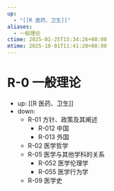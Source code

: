 ```yaml
---
up:
  - "[[R 医药、卫生]]"
aliases:
  - 一般理论
ctime: 2025-01-25T15:34:26+08:00
mtime: 2025-10-01T11:41:20+08:00
---
```


# R-0 一般理论

- up: [[R 医药、卫生]]
- down:
	- R-01 方针、政策及其阐述
		- R-012 中国
		- R-013 外国
	- R-02 医学哲学
	- R-05 医学与其他学科的关系
		- R-052 医学伦理学
		- R-055 医学行为学
	- R-09 医学史
